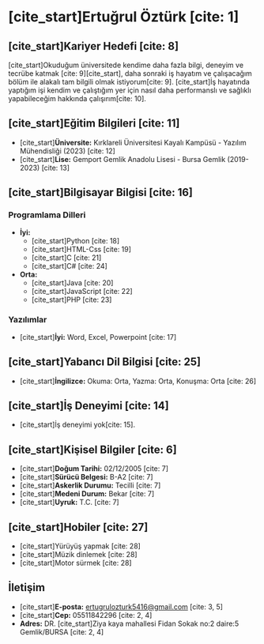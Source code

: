 # [cite_start]Ertuğrul Öztürk [cite: 1]

## [cite_start]Kariyer Hedefi [cite: 8]

[cite_start]Okuduğum üniversitede kendime daha fazla bilgi, deneyim ve tecrübe katmak [cite: 9][cite_start], daha sonraki iş hayatım ve çalışacağım bölüm ile alakalı tam bilgili olmak istiyorum[cite: 9]. [cite_start]İş hayatında yaptığım işi kendim ve çalıştığım yer için nasıl daha performanslı ve sağlıklı yapabileceğim hakkında çalışırım[cite: 10].

## [cite_start]Eğitim Bilgileri [cite: 11]

* [cite_start]**Üniversite:** Kırklareli Üniversitesi Kayalı Kampüsü - Yazılım Mühendisliği (2023) [cite: 12]
* [cite_start]**Lise:** Gemport Gemlik Anadolu Lisesi - Bursa Gemlik (2019-2023) [cite: 13]

## [cite_start]Bilgisayar Bilgisi [cite: 16]

### Programlama Dilleri

* **İyi:**
    * [cite_start]Python [cite: 18]
    * [cite_start]HTML-Css [cite: 19]
    * [cite_start]C [cite: 21]
    * [cite_start]C# [cite: 24]
* **Orta:**
    * [cite_start]Java [cite: 20]
    * [cite_start]JavaScript [cite: 22]
    * [cite_start]PHP [cite: 23]

### Yazılımlar

* [cite_start]**İyi:** Word, Excel, Powerpoint [cite: 17]

## [cite_start]Yabancı Dil Bilgisi [cite: 25]

* [cite_start]**İngilizce:** Okuma: Orta, Yazma: Orta, Konuşma: Orta [cite: 26]

## [cite_start]İş Deneyimi [cite: 14]

* [cite_start]İş deneyimi yok[cite: 15].

## [cite_start]Kişisel Bilgiler [cite: 6]

* [cite_start]**Doğum Tarihi:** 02/12/2005 [cite: 7]
* [cite_start]**Sürücü Belgesi:** B-A2 [cite: 7]
* [cite_start]**Askerlik Durumu:** Tecilli [cite: 7]
* [cite_start]**Medeni Durum:** Bekar [cite: 7]
* [cite_start]**Uyruk:** T.C. [cite: 7]

## [cite_start]Hobiler [cite: 27]

* [cite_start]Yürüyüş yapmak [cite: 28]
* [cite_start]Müzik dinlemek [cite: 28]
* [cite_start]Motor sürmek [cite: 28]

## İletişim

* [cite_start]**E-posta:** ertugrulozturk5416@gmail.com [cite: 3, 5]
* [cite_start]**Cep:** 05511842296 [cite: 2, 4]
* **Adres:** DR. [cite_start]Ziya kaya mahallesi Fidan Sokak no:2 daire:5 Gemlik/BURSA [cite: 2, 4]
